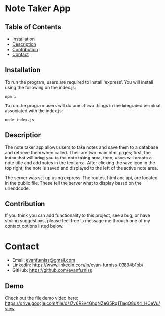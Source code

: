 # Note Taker App

## Table of Contents
* [Installation](#installation)
* [Description](#discription)
* [Contribution](#contribution)
* [Contact](#contact)

## Installation

To run the program, users are required to install 'express'. You will install using the following on the index.js:

    npm i

To run the program users will do one of two things in the integrated terminal associated with the index.js:

    node index.js

## Description

The note taker app allows users to take notes and save them to a database and retrieve them when called. Their are two main html pages; first, the index that will bring you to the note taking area, then, users will create a note title and add notes in the text area. After clicking the save icon in the top right, the note is saved and displayed to the left of the active note area.

The server was set up using express. The routes, html and api, are located in the public file. These tell the server what to display based on the urlendcode. 

## Contribution

If you think you can add functionality to this project, see a bug, or have styling suggestions, please feel free to message me through one of my contact options listed below.

# Contact

* Email: evanfurniss@gmail.com
* LinkedIn: https://www.linkedin.com/in/evan-furniss-03894b1bb/
* GitHub: https://github.com/evanfurniss

## Demo

Check out the file demo video here: https://drive.google.com/file/d/17v6RSv4GhgNZeG5Rq1TmqQ8uX4_HCeVu/view
